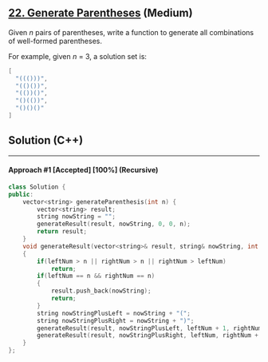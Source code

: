 ## [22. Generate Parentheses](https://leetcode.com/problems/generate-parentheses/) (Medium)

Given *n* pairs of parentheses, write a function to generate all combinations of well-formed parentheses. 

For example, given *n* = 3, a solution set is: 

```c++
[
  "((()))",
  "(()())",
  "(())()",
  "()(())",
  "()()()"
]
```

## Solution (C++)

------

#### Approach #1  [Accepted] [100%] (Recursive)

```c++
class Solution {
public:
    vector<string> generateParenthesis(int n) {
        vector<string> result;
        string nowString = "";
        generateResult(result, nowString, 0, 0, n);
        return result;
    }
    void generateResult(vector<string>& result, string& nowString, int leftNum, int rightNum, int n)
    {
        if(leftNum > n || rightNum > n || rightNum > leftNum)
            return;
        if(leftNum == n && rightNum == n)
        {
            result.push_back(nowString);
            return;
        }
        string nowStringPlusLeft = nowString + "(";
        string nowStringPlusRight = nowString + ")";
        generateResult(result, nowStringPlusLeft, leftNum + 1, rightNum, n);
        generateResult(result, nowStringPlusRight, leftNum, rightNum + 1, n);
    }
};
```
